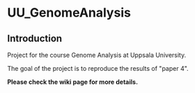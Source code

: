 # UU_GenomeAnalysis
## Introduction

Project for the course Genome Analysis at Uppsala University.

The goal of the project is to reproduce the results of "paper 4".

**Please check the wiki page for more details.**
